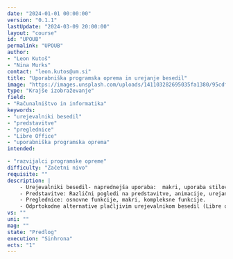 ```yaml
---
date: "2024-01-01 00:00:00" 
version: "0.1.1"
lastUpdate: "2024-03-09 20:00:00"
layout: "course"
id: "UPOUB"
permalink: "UPOUB"
author:
- "Leon Kutoš"
- "Nina Murks"
contact: "leon.kutos@um.si"
title: "Uporabniška programska oprema in urejanje besedil"
image: "https://images.unsplash.com/uploads/141103282695035fa1380/95cdfeef"
type: "Krajše izobraževanje"
field:
- "Računalništvo in informatika"
keywords:
- "urejevalniki besedil"
- "predstavitve"
- "preglednice"
- "Libre Office"
- "uporabniška programska oprema"
intended:

- "razvijalci programske opreme"
difficulty: "Začetni nivo"
requisite: ""
description: |
    - Urejevalniki besedil- naprednejša uporaba:  makri, uporaba stilov, učinkovito delo s kompleksnimi dokumenti (knjigami), Latex.
    - Predstavitve: Različni pogledi na predstavitve, animacije, urejanje prosojnic.
    - Preglednice: osnovne funkcije, makri, kompleksne funkcije.
    - Odprtokodne alternative plačljivim urejevalnikom besedil (Libre office).
vs: ""
uni: ""
mag: ""
state: "Predlog"
execution: "Sinhrona"
ects: "1"
---
```

